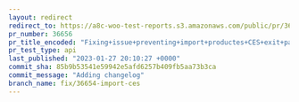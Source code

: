 ```yaml
---
layout: redirect
redirect_to: https://a8c-woo-test-reports.s3.amazonaws.com/public/pr/36656/api/index.html
pr_number: 36656
pr_title_encoded: "Fixing+issue+preventing+import+productes+CES+exit+page+from+firing"
pr_test_type: api
last_published: "2023-01-27 20:10:27 +0000"
commit_sha: 85b9b53541e59942e5afd6257b409fb5aa73b3ca
commit_message: "Adding changelog"
branch_name: fix/36654-import-ces
---
```

